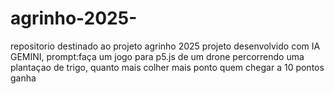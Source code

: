 # agrinho-2025-
repositorio destinado ao projeto agrinho 2025
projeto desenvolvido com IA GEMINI, prompt:faça um jogo para p5.js de um drone percorrendo uma plantaçao de trigo, quanto mais colher mais ponto quem chegar a 10 pontos ganha
